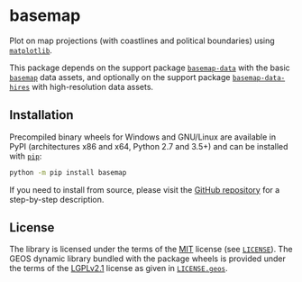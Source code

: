 # basemap

Plot on map projections (with coastlines and political boundaries) using
[`matplotlib`].

This package depends on the support package [`basemap-data`] with the
basic [`basemap`] data assets, and optionally on the support package
[`basemap-data-hires`] with high-resolution data assets.

## Installation

Precompiled binary wheels for Windows and GNU/Linux are available in
PyPI (architectures x86 and x64, Python 2.7 and 3.5+) and can be
installed with [`pip`]:
```sh
python -m pip install basemap
```

If you need to install from source, please visit the
[GitHub repository](https://github.com/matplotlib/basemap) for a
step-by-step description.

## License

The library is licensed under the terms of the [MIT] license (see
[`LICENSE`]). The GEOS dynamic library bundled with the package wheels
is provided under the terms of the [LGPLv2.1] license as given in
[`LICENSE.geos`].


[`matplotlib`]:
https://matplotlib.org/
[`basemap`]:
https://matplotlib.org/basemap/
[`basemap-data`]:
https://pypi.org/project/basemap-data
[`basemap-data-hires`]:
https://pypi.org/project/basemap-data-hires
[`pip`]:
https://pip.pypa.io/

[LGPLv2.1]:
https://spdx.org/licenses/LGPL-2.1-only.html
[MIT]:
https://spdx.org/licenses/MIT.html

[`LICENSE`]:
https://github.com/matplotlib/basemap/blob/v1.4.1/packages/basemap/LICENSE
[`LICENSE.geos`]:
https://github.com/matplotlib/basemap/blob/v1.4.1/packages/basemap/LICENSE.geos
